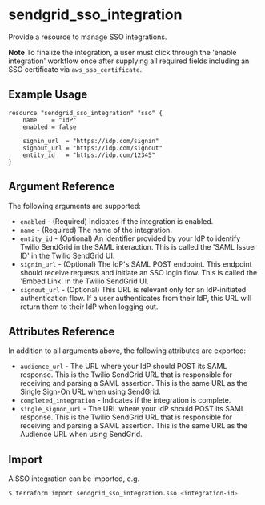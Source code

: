 # sendgrid_sso_integration

Provide a resource to manage SSO integrations.

**Note** To finalize the integration, a user must click through the 'enable integration'
workflow once after supplying all required fields including an SSO certificate via `aws_sso_certificate`.

## Example Usage

```hcl
resource "sendgrid_sso_integration" "sso" {
	name    = "IdP"
	enabled = false

	signin_url  = "https://idp.com/signin"
	signout_url = "https://idp.com/signout"
	entity_id   = "https://idp.com/12345"
}
```

## Argument Reference

The following arguments are supported:

* `enabled` - (Required) Indicates if the integration is enabled.
* `name` - (Required) The name of the integration.
* `entity_id` - (Optional) An identifier provided by your IdP to identify Twilio SendGrid in the SAML interaction.
					This is called the 'SAML Issuer ID' in the Twilio SendGrid UI.
* `signin_url` - (Optional) The IdP's SAML POST endpoint. This endpoint should receive requests
					and initiate an SSO login flow. This is called the 'Embed Link' in the Twilio SendGrid UI.
* `signout_url` - (Optional) This URL is relevant only for an IdP-initiated authentication flow.
					If a user authenticates from their IdP, this URL will return them to their IdP when logging out.

## Attributes Reference

In addition to all arguments above, the following attributes are exported:

* `audience_url` - The URL where your IdP should POST its SAML response.
					This is the Twilio SendGrid URL that is responsible for receiving and parsing a SAML assertion.
					This is the same URL as the Single Sign-On URL when using SendGrid.
* `completed_integration` - Indicates if the integration is complete.
* `single_signon_url` - The URL where your IdP should POST its SAML response.
					This is the Twilio SendGrid URL that is responsible for receiving and parsing a SAML assertion.
					This is the same URL as the Audience URL when using SendGrid.


## Import

A SSO integration can be imported, e.g.
```sh
$ terraform import sendgrid_sso_integration.sso <integration-id>
```
